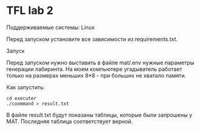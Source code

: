# TFL lab 2

Поддерживаемые системы: Linux

Перед запуском установите все зависимости из requirements.txt.

Запуск

Перед запуском нужно выставить в файле mat/.env нужные параметры генерации лабиринта. На моем компьютере угадыватель работает только на размерах меньших 8*8 - при больших не хватало памяти. 

Как запустить:

```
cd executer
./coommand > result.txt
```

В файле result.txt будут показаны таблицы, которые были запрошены у МАТ. Последняя таблица соответствует верной.


